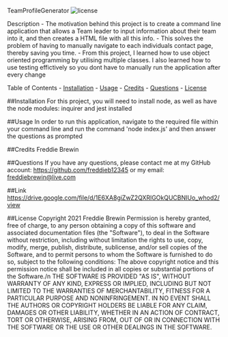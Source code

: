 TeamProfileGenerator                    ![license](https://img.shields.io/github/license/DAVFoundation/captain-n3m0.svg?style=flat-square)

Description
    - The motivation behind this project is to create a command line application that allows a Team leader to input information about their team into it, and then creates a HTML file with all this info. 
    - This solves the problem of having to manually navigate to each individuals contact page, thereby saving you time. 
    - From this project, I learned how to use object oriented programming by utilising multiple classes. I also learned how to use testing effictively so you dont have to manually run the application after every change 

Table of Contents
    - [Installation](#installation)
    - [Usage](#usage)
    - [Credits](#credits)
    - [Questions](#questions)
    - [License](#license)

##Installation
For this project, you will need to install node, as well as have the node modules: inquirer and jest installed

##Usage
In order to run this application, navigate to the required file within your command line and run the command 'node index.js' and then answer the questions as prompted

##Credits
Freddie Brewin

##Questions
If you have any questions, please contact me at my GitHub account: https://github.com/freddieb12345 or my email: freddiebrewin@live.com

##Link
https://drive.google.com/file/d/1E6XA8giZwZ2QXRlGOkQUCBNIUo_whod2/view

##License
Copyright 2021 Freddie Brewin 
Permission is hereby granted, free of charge, to any person obtaining a copy of this software and associated documentation files (the "Software"), to deal in the Software without restriction, including without limitation the rights to use, copy, modify, merge, publish, distribute, sublicense, and/or sell copies of the Software, and to permit persons to whom the Software is furnished to do so, subject to the following conditions:
 The above copyright notice and this permission notice shall be included in all copies or substantial portions of the Software./n THE SOFTWARE IS PROVIDED "AS IS", WITHOUT WARRANTY OF ANY KIND, EXPRESS OR IMPLIED, INCLUDING BUT NOT LIMITED TO THE WARRANTIES OF MERCHANTABILITY, FITNESS FOR A PARTICULAR PURPOSE AND NONINFRINGEMENT. IN NO EVENT SHALL THE AUTHORS OR COPYRIGHT HOLDERS BE LIABLE FOR ANY CLAIM, DAMAGES OR OTHER LIABILITY, WHETHER IN AN ACTION OF CONTRACT, TORT OR OTHERWISE, ARISING FROM, OUT OF OR IN CONNECTION WITH THE SOFTWARE OR THE USE OR OTHER DEALINGS IN THE SOFTWARE.